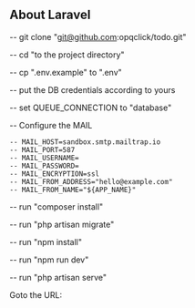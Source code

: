 ## About Laravel

-- git clone "git@github.com:opqclick/todo.git"

-- cd "to the project directory"

-- cp ".env.example" to ".env"

-- put the DB credentials according to yours

-- set QUEUE_CONNECTION to "database"

-- Configure the MAIL

    -- MAIL_HOST=sandbox.smtp.mailtrap.io
    -- MAIL_PORT=587
    -- MAIL_USERNAME=
    -- MAIL_PASSWORD=
    -- MAIL_ENCRYPTION=ssl
    -- MAIL_FROM_ADDRESS="hello@example.com"
    -- MAIL_FROM_NAME="${APP_NAME}"

-- run "composer install"

-- run "php artisan migrate"

-- run  "npm install"

-- run "npm run dev"

-- run "php artisan serve"


Goto the URL: 




